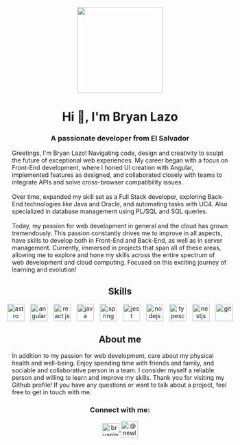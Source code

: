 <div align="center">
  <img
    src="https://media.tenor.com/nPxAn9NBqfIAAAAC/beavis-computer.gif"
    width="200"
  />
  <h1 align="center">Hi 👋, I'm Bryan Lazo</h1>
  <h3 align="center">A passionate developer from El Salvador</h3>
</div>

<p align="left">
Greetings, I'm Bryan Lazo! Navigating code, design and creativity to sculpt the future of exceptional web experiences. My career began with a focus on Front-End development, where I honed UI creation with Angular, implemented features as designed, and collaborated closely with teams to integrate APIs and solve cross-browser compatibility issues.
<br />
<br />
Over time, expanded my skill set as a Full Stack developer, exploring Back-End technologies like Java and Oracle, and automating tasks with UC4. Also specialized in database management using PL/SQL and SQL queries.
<br />
<br />
Today, my passion for web development in general and the cloud has grown tremendously. This passion constantly drives me to improve in all aspects, have skills to develop both in Front-End and Back-End, as well as in server management. Currently, immersed in projects that span all of these areas, allowing me to explore and hone my skills across the entire spectrum of web development and cloud computing. Focused on this exciting journey of learning and evolution! 
</p>
<div>
  <h2 align="center">Skills</h2>
    <div align="center" style="display: flex; gap: 1em; justify-content: center;">
      <a href="https://astro.build/" target="_blank" rel="noreferrer">
        <img
          src="https://www.svgrepo.com/show/373446/astro.svg"
          alt="astro"
          width="40"
          height="40"
        />
      </a>
      <a href="https://angular.io" target="_blank" rel="noreferrer">
        <img
          src="https://www.vectorlogo.zone/logos/angular/angular-icon.svg"
          alt="angular"
          width="40"
          height="40"
        />
      </a>
      <a href="https://react.dev/" target="_blank" rel="noreferrer">
        <img
          src="https://www.vectorlogo.zone/logos/reactjs/reactjs-icon.svg"
          alt="react js logo"
          width="40"
          height="40"
        />
      </a>
      <a href="https://www.java.com" target="_blank" rel="noreferrer">
        <img
          src="https://www.vectorlogo.zone/logos/java/java-icon.svg"
          alt="java"
          width="40"
          height="40"
        />
      </a>
      <a href="https://spring.io/" target="_blank" rel="noreferrer">
        <img
          src="https://www.vectorlogo.zone/logos/springio/springio-icon.svg"
          alt="spring"
          width="40"
          height="40"
        />
      </a>
      <a href="https://jestjs.io" target="_blank" rel="noreferrer">
        <img
          src="https://www.vectorlogo.zone/logos/jestjsio/jestjsio-icon.svg"
          alt="jest"
          width="40"
          height="40"
        />
      </a>
      <a
        href="https://nodejs.org/en"
        target="_blank"
        rel="noreferrer"
      >
        <img
          src="https://www.svgrepo.com/show/354118/nodejs.svg"
          alt="nodejs"
          width="40"
          height="40"
        />
      </a>
      <a
        href="https://www.typescriptlang.org/"
        target="_blank"
        rel="noreferrer"
      >
        <img
          src="https://www.vectorlogo.zone/logos/typescriptlang/typescriptlang-icon.svg"
          alt="typescript"
          width="40"
          height="40"
        />
      </a>
      <a href="https://docs.nestjs.com/" target="_blank" rel="noreferrer">
        <img
          src="https://www.svgrepo.com/show/354107/nestjs.svg"
          alt="nestjs"
          width="40"
          height="40"
        />
      </a>
      <a href="https://git-scm.com/" target="_blank" rel="noreferrer">
        <img
          src="https://www.vectorlogo.zone/logos/git-scm/git-scm-icon.svg"
          alt="git"
          width="40"
          height="40"
        />
      </a>
  </div>
</div>

<div align="center">
  <h2 align="center">About me</h2>
  <p align="left">
    In addition to my passion for web development, care about my physical
    health and well-being. Enjoy spending time with friends and family, and sociable and collaborative person in a team. I consider myself a
    reliable person and willing to learn and improve my skills.
    Thank you for visiting my Github profile! If you have any questions or want
    to talk about a project, feel free to get in touch with me.
  </p>
</div>

<div>
  <h3 align="center">Connect with me:</h3>
  <p align="center">
    <a href="https://linkedin.com/in/bryanlazodev" target="blank">
      <img align="center" src="https://www.vectorlogo.zone/logos/linkedin/linkedin-icon.svg" alt="bryanlazodev" height="30" width="40" />
     </a>
    <a href="https://www.youtube.com/@newlaz" target="blank">
      <img align="center" src="https://www.vectorlogo.zone/logos/youtube/youtube-icon.svg" alt="@newlaz" width="40" />
    </a>
  </p>
<div>
